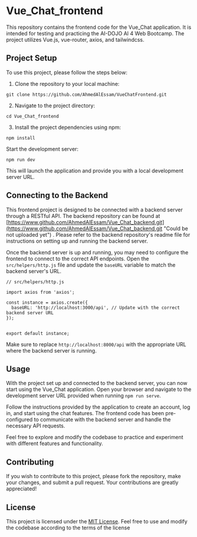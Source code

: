 # **Vue_Chat_frontend**


This repository contains the frontend code for the Vue_Chat application. It is intended for testing and practicing the AI-DOJO AI 4 Web Bootcamp. The project utilizes Vue.js, vue-router, axios, and tailwindcss.

## Project Setup

To use this project, please follow the steps below:

1. Clone the repository to your local machine: 

```
git clone https://github.com/AhmedAlEssam/VueChatFrontend.git
```

2. Navigate to the project directory:
```
cd Vue_Chat_frontend
```

3. Install the project dependencies using npm:
 
 ```
npm install
```

Start the development server: 

```
npm run dev
``` 

This will launch the application and provide you with a local development server URL.

## Connecting to the Backend

This frontend project is designed to be connected with a backend server through a RESTful API. The backend repository can be found at [https://www.github.com/AhmedAlEssam/Vue_Chat_backend.git](https://www.github.com/AhmedAlEssam/Vue_Chat_backend.git  "Could be not uploaded yet") . Please refer to the backend repository's readme file for instructions on setting up and running the backend server.

Once the backend server is up and running, you may need to configure the frontend to connect to the correct API endpoints. Open the ``src/helpers/http.js`` file and update the ``baseURL`` variable to match the backend server's URL.

```
// src/helpers/http.js

import axios from 'axios';

const instance = axios.create({
  baseURL: 'http://localhost:3000/api', // Update with the correct backend server URL
});


export default instance;
```

Make sure to replace ``http://localhost:8000/api`` with the appropriate URL where the backend server is running.

## Usage

With the project set up and connected to the backend server, you can now start using the Vue_Chat application. Open your browser and navigate to the development server URL provided when running ``npm run serve``.

Follow the instructions provided by the application to create an account, log in, and start using the chat features. The frontend code has been pre-configured to communicate with the backend server and handle the necessary API requests.

Feel free to explore and modify the codebase to practice and experiment with different features and functionality.

## Contributing
If you wish to contribute to this project, please fork the repository, make your changes, and submit a pull request. Your contributions are greatly appreciated!

## License
This project is licensed under the [MIT License](/License). Feel free to use and modify the codebase according to the terms of the license
